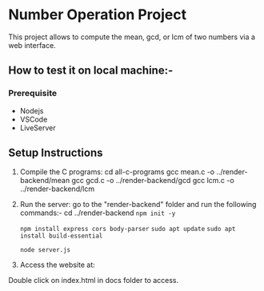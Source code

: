 # Number Operation Project

This project allows to compute the mean, gcd, or lcm of two numbers via a web interface.
## How to test it on local machine:-
### Prerequisite 
- Nodejs 
- VSCode 
- LiveServer 

## Setup Instructions

1. Compile the C programs:
cd all-c-programs
gcc mean.c -o ../render-backend/mean
gcc gcd.c -o ../render-backend/gcd
gcc lcm.c -o ../render-backend/lcm

2. Run the server:
go to the "render-backend" folder and run the following commands:-
  cd ../render-backend
   `npm init -y`
  
    `npm install express cors body-parser`
    `sudo apt update`
    `sudo apt install build-essential`
  
    `node server.js`


3. Access the website at:

Double click on index.html in docs folder to access.



